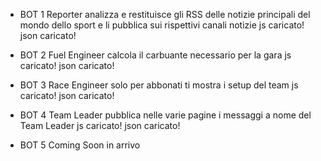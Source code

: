 - BOT 1 Reporter
    analizza e restituisce gli RSS delle notizie principali del mondo dello sport e li pubblica sui rispettivi canali notizie
    js caricato!
    json caricato!

- BOT 2 Fuel Engineer
    calcola il carbuante necessario per la gara
    js caricato!
    json caricato!

- BOT 3 Race Engineer
    solo per abbonati ti mostra i setup del team
    js caricato!
    json caricato!

- BOT 4 Team Leader
    pubblica nelle varie pagine i messaggi a nome del Team Leader
    js caricato!
    json caricato!

- BOT 5 Coming Soon
    in arrivo